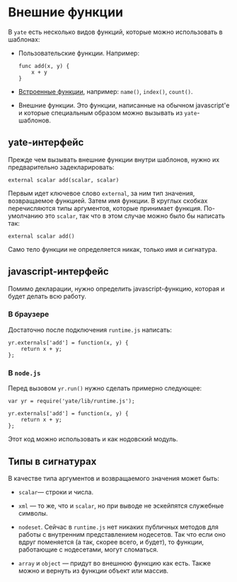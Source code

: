 Внешние функции
===============

В `yate` есть несколько видов функций, которые можно использовать в шаблонах:

  * Пользовательские функции. Например:

        func add(x, y) {
            x + y
        }

  * [Встроенные функции](built-in-functions.md), например: `name()`, `index()`, `count()`.

  * Внешние функции. Это функции, написанные на обычном javascript'е и которые специальным образом можно вызывать
    из `yate`-шаблонов.


yate-интерфейс
--------------

Прежде чем вызывать внешние функции внутри шаблонов, нужно их предварительно задекларировать:

    external scalar add(scalar, scalar)

Первым идет ключевое слово `external`, за ним тип значения, возвращаемое функцией.
Затем имя функции. В круглых скобках перечисляются типы аргументов, которые принимает функция.
По-умолчанию это `scalar`, так что в этом случае можно было бы написать так:

    external scalar add()

Само тело функции не определяется никак, только имя и сигнатура.


javascript-интерфейс
--------------------

Помимо декларации, нужно определить javascript-функцию, которая и будет делать всю работу.


### В браузере

Достаточно после подключения `runtime.js` написать:

    yr.externals['add'] = function(x, y) {
        return x + y;
    };


### В `node.js`

Перед вызовом `yr.run()` нужно сделать примерно следующее:

    var yr = require('yate/lib/runtime.js');

    yr.externals['add'] = function(x, y) {
        return x + y;
    };

Этот код можно использовать и как нодовский модуль.


Типы в сигнатурах
-----------------

В качестве типа аргументов и возвращаемого значения может быть:

  * `scalar`— строки и числа.

  * `xml` — то же, что и `scalar`, но при выводе не эскейпятся служебные символы.

  * `nodeset`. Сейчас в `runtime.js` нет никаких публичных методов для работы с внутренним представлением нодесетов.
    Так что если оно вдруг поменяется (а так, скорее всего, и будет), то функции, работающие с нодесетами, могут сломаться.

  * `array` и `object` — придут во внешнюю функцию как есть. Также можно и вернуть из функции объект или массив.

